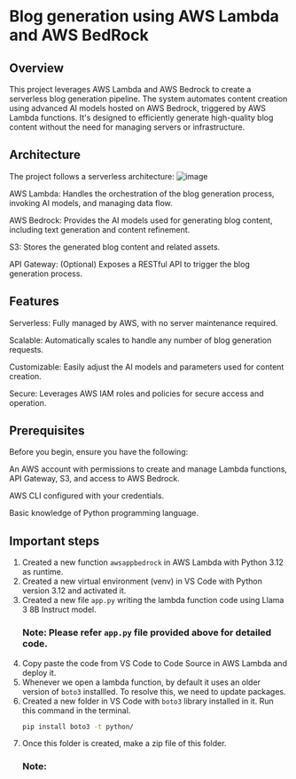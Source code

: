 # Blog generation using AWS Lambda and AWS BedRock

## Overview
This project leverages AWS Lambda and AWS Bedrock to create a serverless blog generation pipeline. The system automates content creation using advanced AI models hosted on AWS Bedrock, triggered by AWS Lambda functions. It's designed to efficiently generate high-quality blog content without the need for managing servers or infrastructure.

## Architecture
The project follows a serverless architecture:
![image](https://github.com/user-attachments/assets/2f4dc5fb-f201-4ae6-8a05-ec59082c8328)

AWS Lambda: Handles the orchestration of the blog generation process, invoking AI models, and managing data flow.

AWS Bedrock: Provides the AI models used for generating blog content, including text generation and content refinement.

S3: Stores the generated blog content and related assets.

API Gateway: (Optional) Exposes a RESTful API to trigger the blog generation process.

## Features
Serverless: Fully managed by AWS, with no server maintenance required.

Scalable: Automatically scales to handle any number of blog generation requests.

Customizable: Easily adjust the AI models and parameters used for content creation.

Secure: Leverages AWS IAM roles and policies for secure access and operation.

## Prerequisites
Before you begin, ensure you have the following:

An AWS account with permissions to create and manage Lambda functions, API Gateway, S3, and access to AWS Bedrock.

AWS CLI configured with your credentials.

Basic knowledge of Python programming language.

## Important steps

1. Created a new function `awsappbedrock` in AWS Lambda with Python 3.12 as runtime.
2. Created a new virtual environment (venv) in VS Code with Python version 3.12 and activated it.
3. Created a new file `app.py` writing the lambda function code using Llama 3 8B Instruct model.
   ### Note: Please refer `app.py` file provided above for detailed code.
4. Copy paste the code from VS Code to  Code Source in AWS Lambda and deploy it.
5. Whenever we open a lambda function, by default it uses an older version of `boto3` installled. To resolve this, we need to update packages.
6. Created a new folder in VS Code with `boto3` library installed in it. Run this command in the terminal.
   ```bash
   pip install boto3 -t python/
   ```
7. Once this folder is created, make a zip file of this folder.
   ### Note: 
